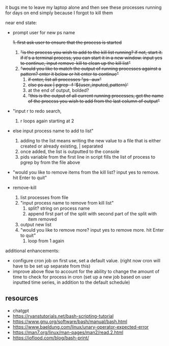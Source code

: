 it bugs me to leave my laptop alone and then see these processes running for days on end simply because I forgot to kill them

near end state:

- prompt user for new ps name

  ~~1. first ask user to ensure that the process is started~~

  1. ~~"is the process you wish to add to the kill list running? if not, start it. if it's a terminal process, you can start it in a new window. input yes to continue, input remove-kill to clean up the kill list"~~
  2. ~~"would you like to match the output of running processes against a pattern? enter it below or hit enter to continue"~~
     1. ~~if enter, list all processes "ps -aux"~~
     2. ~~else ps aux | pgrep -f '${user_inputed_pattern}'~~
     3. at the end of output, bolded?
     4. ~~"this is the output of all current running processes, get the name of the process you wish to add from the last column of output"~~

- "input r to redo search,
  1. r loops again starting at 2
- else input process name to add to list"
  1.  adding to the list means writing the new value to a file that is either created or already existing, | separated
  2.  once added, the list is outputted to the console
  3.  pids variable from the first line in script fills the list of process to pgrep by from the file above
- "would you like to remove items from the kill list? input yes to remove. hit Enter to quit"

- remove-kill
  1. list processes from file
  2. "input process name to remove from kill list"
     1. split? string on process name
     2. append first part of the split with second part of the split with item removed
  3. output new list
  4. "would you like to remove more? input yes to remove more. hit Enter to quit"
     1. loop from 1 again

additional enhancements:

- configure cron job on first use, set a default value. (right now cron will have to be set up separate from this)
- improve above flow to account for the ability to change the amount of time to check for process in cron (set up a new job based on user inputted time series, in addition to the default schedule)

## resources

- chatgpt
- https://ryanstutorials.net/bash-scripting-tutorial
- https://www.gnu.org/software/bash/manual/bash.html
- https://www.baeldung.com/linux/unary-operator-expected-error
- https://man7.org/linux/man-pages/man2/read.2.html
- https://ioflood.com/blog/bash-print/
